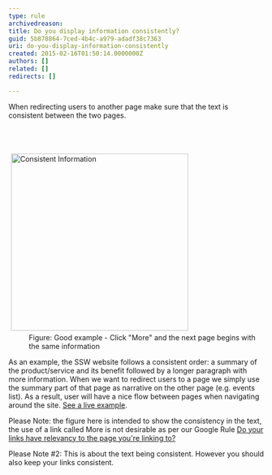 ```yaml
---
type: rule
archivedreason: 
title: Do you display information consistently?
guid: 5b878864-7ced-4b4c-a979-adadf38c7363
uri: do-you-display-information-consistently
created: 2015-02-16T01:50:14.0000000Z
authors: []
related: []
redirects: []

---
```



<p>When redirecting users to another page make sure that the 
     text is consistent between the two pages.
                </p>
<br><excerpt class='endintro'></excerpt><br>
<dl class="goodImage">
   <dt>
      <img alt="Consistent Information" src="http&#58;//www.ssw.com.au/SSW/Standards/Rules/Images/ConsistentInformation.gif" style="margin&#58;5px;width&#58;349px;" /> 
   </dt><dd>Figure&#58; Good example - Click &quot;More&quot; and the next page begins with the same information</dd></dl><p> As an example, the SSW website follows a consistent order&#58; a summary of the product/service and its benefit followed by a longer paragraph with more information. When we want to redirect users to a page we simply use the summary part of that page as narrative on the other page (e.g. events list). As a result, user will have a nice flow between pages when navigating around the site. 
   <a href="http&#58;//www.ssw.com.au/ssw/Events/">See a live example</a>. </p><p> Please Note&#58; the figure here is intended to show the consistency in the text, the use of a link called More is not desirable as per our Google Rule 
   <a href="http&#58;//www.ssw.com.au/ssw/Standards/Rules/RulesToBetterGoogleRankings.aspx#Relevancy">Do your links have relevancy to the page you're linking to?</a> </p><p> Please Note #2&#58; This is about the text being consistent. However you should also keep your links consistent. </p>


